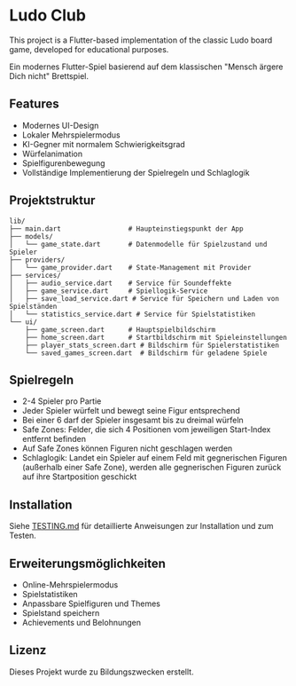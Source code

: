 # Ludo Club

This project is a Flutter-based implementation of the classic Ludo board game, developed for educational purposes.

Ein modernes Flutter-Spiel basierend auf dem klassischen "Mensch ärgere Dich nicht" Brettspiel.

## Features

- Modernes UI-Design
- Lokaler Mehrspielermodus
- KI-Gegner mit normalem Schwierigkeitsgrad
- Würfelanimation
- Spielfigurenbewegung
- Vollständige Implementierung der Spielregeln und Schlaglogik

## Projektstruktur

```
lib/
├── main.dart                 # Haupteinstiegspunkt der App
├── models/
│   └── game_state.dart       # Datenmodelle für Spielzustand und Spieler
├── providers/
│   └── game_provider.dart    # State-Management mit Provider
├── services/
│   ├── audio_service.dart    # Service für Soundeffekte
│   ├── game_service.dart     # Spiellogik-Service
│   ├── save_load_service.dart # Service für Speichern und Laden von Spielständen
│   └── statistics_service.dart # Service für Spielstatistiken
└── ui/
    ├── game_screen.dart      # Hauptspielbildschirm
    ├── home_screen.dart      # Startbildschirm mit Spieleinstellungen
    ├── player_stats_screen.dart # Bildschirm für Spielerstatistiken
    └── saved_games_screen.dart  # Bildschirm für geladene Spiele
```

## Spielregeln

- 2-4 Spieler pro Partie
- Jeder Spieler würfelt und bewegt seine Figur entsprechend
- Bei einer 6 darf der Spieler insgesamt bis zu dreimal würfeln
- Safe Zones: Felder, die sich 4 Positionen vom jeweiligen Start-Index entfernt befinden
- Auf Safe Zones können Figuren nicht geschlagen werden
- Schlaglogik: Landet ein Spieler auf einem Feld mit gegnerischen Figuren (außerhalb einer Safe Zone), werden alle gegnerischen Figuren zurück auf ihre Startposition geschickt

## Installation

Siehe [TESTING.md](TESTING.md) für detaillierte Anweisungen zur Installation und zum Testen.

## Erweiterungsmöglichkeiten

- Online-Mehrspielermodus
- Spielstatistiken
- Anpassbare Spielfiguren und Themes
- Spielstand speichern
- Achievements und Belohnungen

## Lizenz

Dieses Projekt wurde zu Bildungszwecken erstellt.

